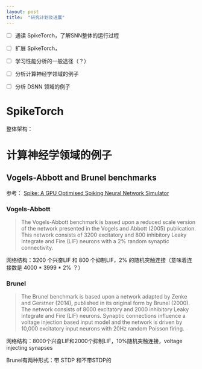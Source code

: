 ```yaml
---
layout: post
title:  "研究计划及进展"
---
```


- [ ] 通读 SpikeTorch，了解SNN整体的运行过程
- [ ] 扩展 SpikeTorch，
- [ ] 学习性能分析的一般途径（？）
- [ ] 分析计算神经学领域的例子
- [ ] 分析 DSNN 领域的例子



# SpikeTorch

整体架构：


# 计算神经学领域的例子




## Vogels-Abbott and Brunel benchmarks

参考：
[Spike: A GPU Optimised Spiking Neural
Network Simulator](https://www.biorxiv.org/content/10.1101/461160v2.full.pdf)

### **Vogels-Abbott**

> The Vogels-Abbott benchmark is based upon a reduced
scale version of the network presented in the
Vogels and Abbott (2005) publication. This network
consists of 3200 excitatory and 800 inhibitory
Leaky Integrate and Fire (LIF) neurons with a 2%
random synaptic connectivity.

网络结构：3200 个兴奋LIF 和 800 个抑制LIF，2% 的随机突触连接（意味着连接数是 4000 * 3999 * 2% ？）

###  **Brunel**

>The Brunel benchmark is based upon a network adapted by Zenke and Gerstner (2014), published in its
original form by Brunel (2000).
The network consists of 8000 excitatory and 2000 inhibitory Leaky Integrate and Fire (LIF) neurons.
Synaptic connections influence a voltage injection based input model and the network is driven by 10,000
excitatory input neurons with 20Hz random Poisson firing. 

网络结构：8000个兴奋LIF和2000个抑制LIF，10%随机突触连接，voltage injecting synapses

Brunel有两种形式：带 STDP 和不带STDP的
